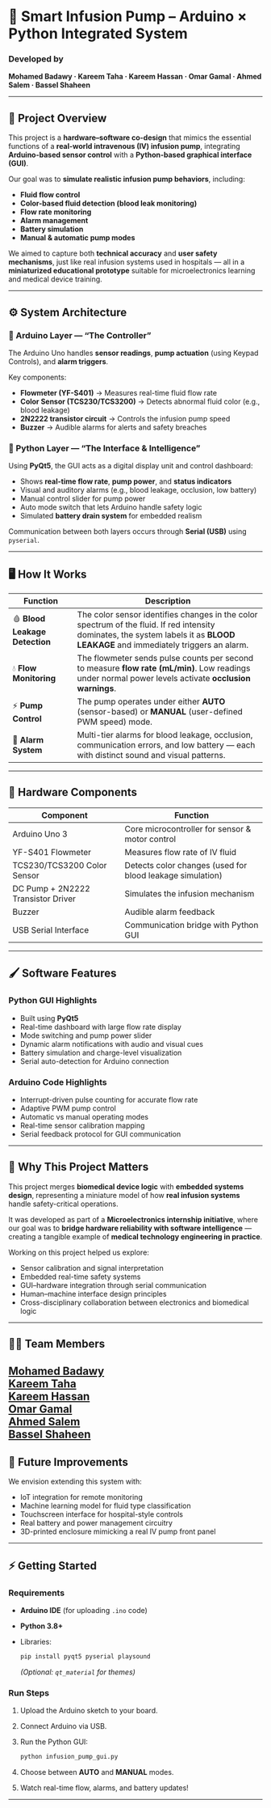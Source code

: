# 💉 Smart Infusion Pump – Arduino × Python Integrated System

### Developed by

**Mohamed Badawy · Kareem Taha · Kareem Hassan · Omar Gamal · Ahmed Salem · Bassel Shaheen**

---

## 🚀 Project Overview

This project is a **hardware–software co-design** that mimics the essential functions of a **real-world intravenous (IV) infusion pump**, integrating **Arduino-based sensor control** with a **Python-based graphical interface (GUI)**.

Our goal was to **simulate realistic infusion pump behaviors**, including:

* **Fluid flow control**
* **Color-based fluid detection (blood leak monitoring)**
* **Flow rate monitoring**
* **Alarm management**
* **Battery simulation**
* **Manual & automatic pump modes**

We aimed to capture both **technical accuracy** and **user safety mechanisms**, just like real infusion systems used in hospitals — all in a **miniaturized educational prototype** suitable for microelectronics learning and medical device training.

---

## ⚙️ System Architecture

### 🔧 Arduino Layer — “The Controller”

The Arduino Uno handles **sensor readings**, **pump actuation** (using Keypad Controls), and **alarm triggers**.

Key components:

* **Flowmeter (YF-S401)** → Measures real-time fluid flow rate
* **Color Sensor (TCS230/TCS3200)** → Detects abnormal fluid color (e.g., blood leakage)
* **2N2222 transistor circuit** → Controls the infusion pump speed
* **Buzzer** → Audible alarms for alerts and safety breaches

### 🧠 Python Layer — “The Interface & Intelligence”

Using **PyQt5**, the GUI acts as a digital display unit and control dashboard:

* Shows **real-time flow rate**, **pump power**, and **status indicators**
* Visual and auditory alarms (e.g., blood leakage, occlusion, low battery)
* Manual control slider for pump power
* Auto mode switch that lets Arduino handle safety logic
* Simulated **battery drain system** for embedded realism

Communication between both layers occurs through **Serial (USB)** using `pyserial`.

---

## 🖥️ How It Works

| Function                       | Description                                                                                                                                                                      |
| ------------------------------ | -------------------------------------------------------------------------------------------------------------------------------------------------------------------------------- |
| 🩸 **Blood Leakage Detection** | The color sensor identifies changes in the color spectrum of the fluid. If red intensity dominates, the system labels it as **BLOOD LEAKAGE** and immediately triggers an alarm. |
| 💧 **Flow Monitoring**         | The flowmeter sends pulse counts per second to measure **flow rate (mL/min)**. Low readings under normal power levels activate **occlusion warnings**.                           |
| ⚡ **Pump Control**             | The pump operates under either **AUTO** (sensor-based) or **MANUAL** (user-defined PWM speed) mode.                                                                              |
| 🔔 **Alarm System**            | Multi-tier alarms for blood leakage, occlusion, communication errors, and low battery — each with distinct sound and visual patterns.                                            |

---

## 🧩 Hardware Components

| Component                          | Function                                                  |
| ---------------------------------- | --------------------------------------------------------- |
| Arduino Uno 3                      | Core microcontroller for sensor & motor control           |
| YF-S401 Flowmeter                  | Measures flow rate of IV fluid                            |
| TCS230/TCS3200 Color Sensor        | Detects color changes (used for blood leakage simulation) |
| DC Pump + 2N2222 Transistor Driver | Simulates the infusion mechanism                          |
| Buzzer                             | Audible alarm feedback                                    |
| USB Serial Interface               | Communication bridge with Python GUI                      |

---

## 🖌️ Software Features

### Python GUI Highlights

* Built using **PyQt5**
* Real-time dashboard with large flow rate display
* Mode switching and pump power slider
* Dynamic alarm notifications with audio and visual cues
* Battery simulation and charge-level visualization
* Serial auto-detection for Arduino connection

### Arduino Code Highlights

* Interrupt-driven pulse counting for accurate flow rate
* Adaptive PWM pump control
* Automatic vs manual operating modes
* Real-time sensor calibration mapping
* Serial feedback protocol for GUI communication

---

## 🧠 Why This Project Matters

This project merges **biomedical device logic** with **embedded systems design**, representing a miniature model of how **real infusion systems** handle safety-critical operations.

It was developed as part of a **Microelectronics internship initiative**, where our goal was to **bridge hardware reliability with software intelligence** — creating a tangible example of **medical technology engineering in practice**.

Working on this project helped us explore:

* Sensor calibration and signal interpretation
* Embedded real-time safety systems
* GUI–hardware integration through serial communication
* Human–machine interface design principles
* Cross-disciplinary collaboration between electronics and biomedical logic

---

## 🧑‍💻 Team Members

[Mohamed Badawy](https://github.com/MohamedBadawy19)  
[Kareem Taha](https://github.com/Kareem-Taha-05)  
[Kareem Hassan](https://github.com/karimhassan-808)  
[Omar Gamal](https://github.com/OmarGamalH)  
[Ahmed Salem](https://github.com/Ahmedo0oSalem)  
[Bassel Shaheen](https://github.com/BasselShaheen06)
---

## 🧩 Future Improvements

We envision extending this system with:

* IoT integration for remote monitoring
* Machine learning model for fluid type classification
* Touchscreen interface for hospital-style controls
* Real battery and power management circuitry
* 3D-printed enclosure mimicking a real IV pump front panel

---

## ⚡ Getting Started

### Requirements

* **Arduino IDE** (for uploading `.ino` code)
* **Python 3.8+**
* Libraries:

  ```bash
  pip install pyqt5 pyserial playsound
  ```

  *(Optional: `qt_material` for themes)*

### Run Steps

1. Upload the Arduino sketch to your board.
2. Connect Arduino via USB.
3. Run the Python GUI:

   ```bash
   python infusion_pump_gui.py
   ```
4. Choose between **AUTO** and **MANUAL** modes.
5. Watch real-time flow, alarms, and battery updates!

---

